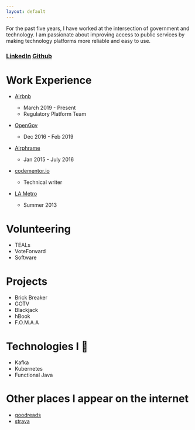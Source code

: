 ```yaml
---
layout: default
---
```


For the past five years, I have worked at the intersection of government and technology. I am passionate about improving access to public services by making technology platforms more reliable and easy to use.

### [LinkedIn](https://www.linkedin.com/hannahsquier) [Github](https://www.github.com/hannahsquier)

# Work Experience
- [Airbnb](https://www.airbnb.com)
  - March 2019 - Present
  - Regulatory Platform Team

- [OpenGov](https://www.opengov.com)
  - Dec 2016 - Feb 2019

- [Airphrame](https://www.airphrame.com)
  - Jan 2015 - July 2016

- [codementor.io](https://metro.net)
  - Technical writer

- [LA Metro](https://metro.net)
  - Summer 2013

# Volunteering
-   TEALs
-   VoteForward
  - Software

# Projects
*   Brick Breaker
*   GOTV
*   Blackjack
*   hBook
*   F.O.M.A.A

# Technologies I 💙
*   Kafka
*   Kubernetes
*   Functional Java


# Other places I appear on the internet
* [goodreads](https://www.goodreads.com/user/show/29188428-hannah-squier)
* [strava](https://www.strava.com/athletes/12546114)

